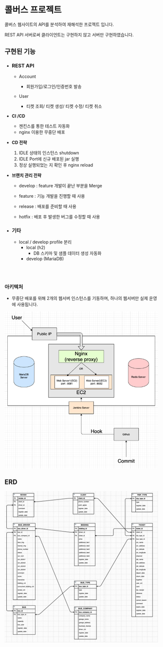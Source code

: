 # 콜버스 프로젝트

콜버스 웹사이트의 API를 분석하여 재해석한 프로젝트 입니다. 

REST API 서버로써 클라이언트는 구현하지 않고 서버만 구현하였습니다. 



## 구현된 기능 

- ### REST API
  - Account
    
    - 회원가입/로그인/인증번호 발송
  - User
  
    - 티켓 조회/ 티켓 생성/ 티켓 수정/ 티켓 취소
    
    
  
- **CI /CD**

  - 젠킨스를 통한 테스트 자동화
  - nginx 이용한 무중단 배포

  

- **CD 전략**

  1. IDLE 상태의 인스턴스  shutdown
  2. IDLE Port에 신규 배포된 jar 실행
  3. 정상 실행되었는 지 확인 후 nginx reload 

  

- **브랜치 관리 전략** 

  - develop : feature 개발이 끝난 부분을 Merge

  - feature :  기능 개발을 진행할 때 사용

  - release : 배포를 준비할 때 사용

  - hotfix : 배포 후 발생한 버그를 수정할 때 사용

     

- ### 기타

  - local / develop profile 분리
    - local (h2)
      - DB 스키마 및 샘플 데이터 생성 자동화
    - develop (MariaDB)

<br/>
<br/>

### 아키텍처
  - 무중단 배포를 위해 2개의 웹서버 인스턴스를 기동하며, 하나의 웹서버만 실제 운영에 사용됩니다.

<img src="https://github.com/jayyhkwon/portfolio/blob/develop/architecture.png">



## ERD
<img src="https://github.com/jayyhkwon/portfolio/blob/develop/CallBus_ERD_v2.png">

